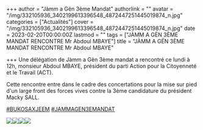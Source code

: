 +++
author = "Jàmm a Gën 3ème Mandat"
authorlink = ""
avatar = "/img/332105936_3402199613396548_4872447251445019874_n.jpg"
categories = ["Actualités"]
cover = "/img/332105936_3402199613396548_4872447251445019874_n.jpg"
date = 2023-02-20T00:00:00Z
lastmod = ""
tags = ["JÀMM A GËN 3ÈME MANDAT RENCONTRE Mr Abdoul MBAYE"]
title = "JÀMM A GËN 3ÈME MANDAT RENCONTRE Mr Abdoul MBAYE"

+++
Une délégation de Jàmm a Gën 3ème mandat a rencontré ce lundi à 12h, monsieur Abdoul MBAYE, président du parti Action pour la Citoyenneté et le Travail (ACT).

Cette rencontre entre dans le cadre des concertations pour la mise sur pied d'un large front des forces vives contre la 3ème candidature du président Macky SALL.

[#BUKOSAXJEEM](https://www.facebook.com/hashtag/bukosaxjeem?__eep__=6&__cft__\[0\]=AZXgtqI4fgzwiH29LqUjxWJ0FJxaE-6DHsyiUerqZkmZKodea8wtkO-SK-SaeT-8rY3fiIz9L1h_YFHzyz8V-wbWp1N7FajZZ_gon38pqSK5Dctx1ToEJtx_6JugJsfhojgyuc9RZICXCHyLKAP1uMTnPah7VGQUXB4U2vHMhrr2PYHP3FQ-S8phjFyGPKMHQmo&__tn__=*NK-R) [#JAMMAGEN3EMANDAT](https://www.facebook.com/hashtag/jammagen3emandat?__eep__=6&__cft__\[0\]=AZXgtqI4fgzwiH29LqUjxWJ0FJxaE-6DHsyiUerqZkmZKodea8wtkO-SK-SaeT-8rY3fiIz9L1h_YFHzyz8V-wbWp1N7FajZZ_gon38pqSK5Dctx1ToEJtx_6JugJsfhojgyuc9RZICXCHyLKAP1uMTnPah7VGQUXB4U2vHMhrr2PYHP3FQ-S8phjFyGPKMHQmo&__tn__=*NK-R)

![](/img/332083413_874337850519784_3474928565288851121_n.jpg)![](/img/332090450_1220345305258247_5097256419009176645_n.jpg)![](/img/332101257_912612273111540_4387291802367917946_n.jpg)![](/img/332105936_3402199613396548_4872447251445019874_n-1.jpg)